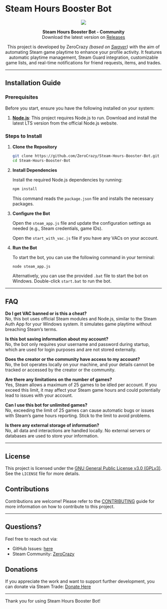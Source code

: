 # Steam Hours Booster Bot

<p align="center">
  <img src="https://i.imgur.com/B6lYCLH.png" />
</p>

<p align="center">
  <strong>Steam Hours Booster Bot - Community</strong>
  <br>
  Download the latest version on <a href='https://github.com/ZeroCrazy/Steam-Hours-Booster-Bot/releases'>Releases</a>
</p>

<p align="center">
  This project is developed by ZeroCrazy <i>(based on <a target='_blank' href='https://github.com/SwayerPT/Steam-Boost-Hour-Bot'>Swayer</a>)</i> with the aim of automating Steam game playtime to enhance your profile activity. It features automatic playtime management, Steam Guard integration, customizable game lists, and real-time notifications for friend requests, items, and trades.
</p>

---

## Installation Guide

### Prerequisites

Before you start, ensure you have the following installed on your system:

1. **[Node.js](https://nodejs.org/)**: This project requires Node.js to run. Download and install the latest LTS version from the official Node.js website.

### Steps to Install

1. **Clone the Repository**

    ```bash
    git clone https://github.com/ZeroCrazy/Steam-Hours-Booster-Bot.git
    cd Steam-Hours-Booster-Bot
    ```

2. **Install Dependencies**

    Install the required Node.js dependencies by running:

    ```bash
    npm install
    ```

    This command reads the `package.json` file and installs the necessary packages.

3. **Configure the Bot**

    Open the `steam_app.js` file and update the configuration settings as needed (e.g., Steam credentials, game IDs).
   
    Open the `start_with_vac.js` file if you have any VACs on your account.

5. **Run the Bot**

    To start the bot, you can use the following command in your terminal:

    ```bash
    node steam_app.js
    ```

    Alternatively, you can use the provided `.bat` file to start the bot on Windows. Double-click `start.bat` to run the bot.

---

## FAQ

**Do I get VAC banned or is this a cheat?**  
No, this bot uses official Steam modules and Node.js, similar to the Steam Auth App for your Windows system. It simulates game playtime without breaching Steam’s terms.

**Is this bot saving information about my account?**  
No, the bot only requires your username and password during startup, which are used for login purposes and are not stored externally.

**Does the creator or the community have access to my account?**  
No, the bot operates locally on your machine, and your details cannot be tracked or accessed by the creator or the community.

**Are there any limitations on the number of games?**  
Yes, Steam allows a maximum of 25 games to be idled per account. If you exceed this limit, it may affect your Steam game hours and could potentially lead to issues with your account.

**Can I use this bot for unlimited games?**  
No, exceeding the limit of 25 games can cause automatic bugs or issues with Steam’s game hours reporting. Stick to the limit to avoid problems.

**Is there any external storage of information?**  
No, all data and interactions are handled locally. No external servers or databases are used to store your information.

---

## License

This project is licensed under the [GNU General Public License v3.0 (GPLv3)](LICENSE). See the `LICENSE` file for more details.

## Contributions

Contributions are welcome! Please refer to the [CONTRIBUTING](CONTRIBUTING.md) guide for more information on how to contribute to this project.

---

## Questions?

Feel free to reach out via:
- GitHub Issues: [here](https://github.com/ZeroCrazy/Steam-Hours-Booster-Bot/issues)
- Steam Community: [ZeroCrazy](https://steamcommunity.com/profiles/76561199439998413)

## Donations

If you appreciate the work and want to support further development, you can donate via Steam Trade: [Donate Here](https://steamcommunity.com/tradeoffer/new/?partner=1479732685&token=JQZUsTj8)

---

Thank you for using Steam Hours Booster Bot!
